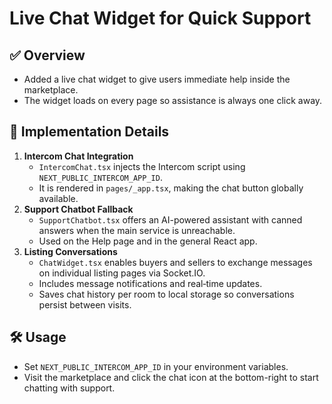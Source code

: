 # Live Chat Widget for Quick Support

## ✅ Overview

- Added a live chat widget to give users immediate help inside the marketplace.
- The widget loads on every page so assistance is always one click away.

## 🚀 Implementation Details

1. **Intercom Chat Integration**
   - `IntercomChat.tsx` injects the Intercom script using `NEXT_PUBLIC_INTERCOM_APP_ID`.
   - It is rendered in `pages/_app.tsx`, making the chat button globally available.
2. **Support Chatbot Fallback**
   - `SupportChatbot.tsx` offers an AI-powered assistant with canned answers when the main service is unreachable.
   - Used on the Help page and in the general React app.
3. **Listing Conversations**
   - `ChatWidget.tsx` enables buyers and sellers to exchange messages on individual listing pages via Socket.IO.
   - Includes message notifications and real‑time updates.
   - Saves chat history per room to local storage so conversations persist between visits.

## 🛠 Usage

- Set `NEXT_PUBLIC_INTERCOM_APP_ID` in your environment variables.
- Visit the marketplace and click the chat icon at the bottom-right to start chatting with support.
